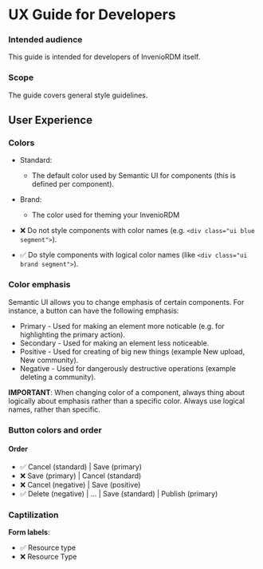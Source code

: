 # UX Guide for Developers

### Intended audience

This guide is intended for developers of InvenioRDM itself.

### Scope

The guide covers general style guidelines.

## User Experience

### Colors

- Standard:
    - The default color used by Semantic UI for components (this is defined per component).
- Brand:
    - The color used for theming your InvenioRDM


- ❌ Do not style components with color names (e.g. ``<div class="ui blue segment">``).
- ✅ Do style components with logical color names (like ``<div class="ui brand segment">``).

### Color emphasis

Semantic UI allows you to change emphasis of certain components. For instance, a button can have the following emphasis:

- Primary - Used for making an element more noticable (e.g. for highlighting the primary action).
- Secondary - Used for making an element less noticeable.
- Positive - Used for creating of big new things (example New upload, New community).
- Negative - Used for dangerously destructive operations (example deleting a community).

**IMPORTANT**: When changing color of a component, always thing about logically about emphasis rather than a specific color. Always use logical names, rather than specific.

### Button colors and order

#### Order

- ✅ Cancel (standard) | Save (primary)
- ❌ Save (primary) | Cancel (standard)
- ❌ Cancel (negative) | Save (positive)
- ✅ Delete (negative) | ...  | Save (standard) | Publish (primary)

### Captilization

**Form labels**:

- ✅ Resource type
- ❌ Resource Type
